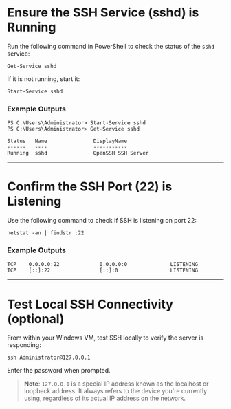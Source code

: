 # Ensure the SSH Service (sshd) is Running

Run the following command in PowerShell to check the status of the `sshd` service:

    Get-Service sshd

If it is not running, start it:

    Start-Service sshd

### Example Outputs

    PS C:\Users\Administrator> Start-Service sshd
    PS C:\Users\Administrator> Get-Service sshd

    Status   Name               DisplayName
    ------   ----               -----------
    Running  sshd               OpenSSH SSH Server

---

# Confirm the SSH Port (22) is Listening

Use the following command to check if SSH is listening on port 22:

    netstat -an | findstr :22

### Example Outputs

    TCP    0.0.0.0:22             0.0.0.0:0              LISTENING
    TCP    [::]:22                [::]:0                 LISTENING

---

# Test Local SSH Connectivity (optional)

From within your Windows VM, test SSH locally to verify the server is responding:

    ssh Administrator@127.0.0.1

Enter the password when prompted.

> **Note**: `127.0.0.1` is a special IP address known as the localhost or loopback address. It always refers to the device you're currently using, regardless of its actual IP address on the network.
